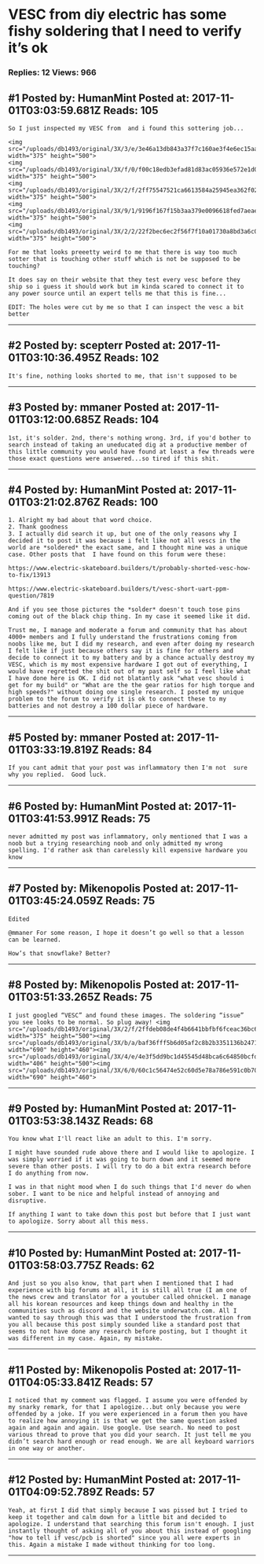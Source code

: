 # VESC from diy electric has some fishy soldering that I need to verify it’s ok

### Replies: 12 Views: 966

## \#1 Posted by: HumanMint Posted at: 2017-11-01T03:03:59.681Z Reads: 105

```
So I just inspected my VESC from  and i found this sottering job...

<img src="/uploads/db1493/original/3X/3/e/3e46a13db843a37f7c160ae3f4e6ec15aa879573.jpeg" width="375" height="500">
<img src="/uploads/db1493/original/3X/f/0/f00c18edb3efad81d83ac05936e572e1d0357de8.jpeg" width="375" height="500">
<img src="/uploads/db1493/original/3X/2/f/2ff75547521ca6613584a25945ea362f02594cbf.jpeg" width="375" height="500">
<img src="/uploads/db1493/original/3X/9/1/9196f167f15b3aa379e0096618fed7aeae4f9a48.jpeg" width="375" height="500">
<img src="/uploads/db1493/original/3X/2/2/22f2bec6ec2f56f7f10a01730a8bd3a6c0ccfc8d.jpeg" width="375" height="500">

For me that looks preeetty weird to me that there is way too much sotter that is touching other stuff which is not be supposed to be touching?

It does say on their website that they test every vesc before they ship so i guess it should work but im kinda scared to connect it to any power source until an expert tells me that this is fine...

EDIT: The holes were cut by me so that I can inspect the vesc a bit better
```

---
## \#2 Posted by: scepterr Posted at: 2017-11-01T03:10:36.495Z Reads: 102

```
It's fine, nothing looks shorted to me, that isn't supposed to be
```

---
## \#3 Posted by: mmaner Posted at: 2017-11-01T03:12:00.685Z Reads: 104

```
1st, it's solder. 2nd, there's nothing wrong. 3rd, if you'd bother to search instead of taking an uneducated dig at a productive member of this little community you would have found at least a few threads were those exact questions were answered...so tired if this shit.
```

---
## \#4 Posted by: HumanMint Posted at: 2017-11-01T03:21:02.876Z Reads: 100

```
1. Alright my bad about that word choice.
2. Thank goodness
3. I actually did search it up, but one of the only reasons why I decided it to post it was because i felt like not all vescs in the world are *soldered* the exact same, and I thought mine was a unique case. Other posts that  I have found on this forum were these:

https://www.electric-skateboard.builders/t/probably-shorted-vesc-how-to-fix/13913

https://www.electric-skateboard.builders/t/vesc-short-uart-ppm-question/7819

And if you see those pictures the *solder* doesn't touch tose pins coming out of the black chip thing. In my case it seemed like it did.

Trust me, I manage and moderate a forum and community that has about 4000+ members and I fully understand the frustrations coming from noobs like me, but I did my research, and even after doing my research I felt like if just because others say it is fine for others and decide to connect it to my battery and by a chance actually destroy my VESC, which is my most expensive hardware I got out of everything, I would have regretted the shit out of my past self so I feel like what I have done here is OK. I did not blatantly ask "what vesc should i get for my build" or "What are the the gear ratios for high torque and high speeds?" without doing one single research. I posted my unique problem to the forum to verify it is ok to connect these to my batteries and not destroy a 100 dollar piece of hardware.
```

---
## \#5 Posted by: mmaner Posted at: 2017-11-01T03:33:19.819Z Reads: 84

```
If you cant admit that your post was inflammatory then I'm not  sure why you replied.  Good luck.
```

---
## \#6 Posted by: HumanMint Posted at: 2017-11-01T03:41:53.991Z Reads: 75

```
never admitted my post was inflammatory, only mentioned that I was a noob but a trying researching noob and only admitted my wrong spelling. I'd rather ask than carelessly kill expensive hardware you know
```

---
## \#7 Posted by: Mikenopolis Posted at: 2017-11-01T03:45:24.059Z Reads: 75

```
Edited 

@mmaner For some reason, I hope it doesn’t go well so that a lesson can be learned.

How’s that snowflake? Better?
```

---
## \#8 Posted by: Mikenopolis Posted at: 2017-11-01T03:51:33.265Z Reads: 75

```
I just googled “VESC” and found these images. The soldering “issue” you see looks to be normal. So plug away! <img src="/uploads/db1493/original/3X/2/f/2ffdeb08de4f4b6641bbfbf6fceac36bc615f626.jpeg" width="375" height="500"><img src="/uploads/db1493/original/3X/b/a/baf36fff5b6d05af2c8b2b3351136b24718cf8a9.jpeg" width="690" height="460"><img src="/uploads/db1493/original/3X/4/e/4e3f5dd9bc1d45545d48bca6c64850bcfd11bd9b.jpeg" width="406" height="500"><img src="/uploads/db1493/original/3X/6/0/60c1c56474e52c60d5e78a786e591c0b70b03f36.jpeg" width="690" height="460">
```

---
## \#9 Posted by: HumanMint Posted at: 2017-11-01T03:53:38.143Z Reads: 68

```
You know what I'll react like an adult to this. I'm sorry.

I might have sounded rude above there and I would like to apologize. I was simply worried if it was going to burn down and it seemed more severe than other posts. I will try to do a bit extra research before I do anything from now.

I was in that night mood when I do such things that I'd never do when sober. I want to be nice and helpful instead of annoying and disruptive.

If anything I want to take down this post but before that I just want to apologize. Sorry about all this mess.
```

---
## \#10 Posted by: HumanMint Posted at: 2017-11-01T03:58:03.775Z Reads: 62

```
And just so you also know, that part when I mentioned that I had experience with big forums at all, it is still all true (I am one of the news crew and translator for a youtuber called ohnickel. I manage all his korean resources and keep things down and healthy in the communities such as discord and the website underwatch.com. All I wanted to say through this was that I understood the frustration from you all because this post simply sounded like a standard post that seems to not have done any research before posting, but I thought it was different in my case. Again, my mistake.
```

---
## \#11 Posted by: Mikenopolis Posted at: 2017-11-01T04:05:33.841Z Reads: 57

```
I noticed that my comment was flagged. I assume you were offended by my snarky remark, for that I apologize...but only because you were offended by a joke. If you were experienced in a forum then you have to realize how annoying it is that we get the same question asked again and again and again. Use google. Use search. No need to post various thread to prove that you did your search. It just tell me you didn’t search hard enough or read enough. We are all keyboard warriors in one way or another.
```

---
## \#12 Posted by: HumanMint Posted at: 2017-11-01T04:09:52.789Z Reads: 57

```
Yeah, at first I did that simply because I was pissed but I tried to keep it together and calm down for a little bit and decided to apologize. I understand that searching this forum isn't enough. I just instantly thought of asking all of you about this instead of googling "how to tell if vesc/pcb is shorted" since you all were experts in this. Again a mistake I made without thinking for too long.
```

---
